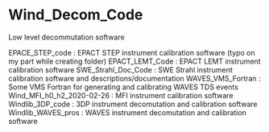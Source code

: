 # Wind_Decom_Code
Low level decommutation software

EPACE_STEP_code            :  EPACT STEP instrument calibration software (typo on my part while creating folder)
EPACT_LEMT_Code            :  EPACT LEMT instrument calibration software
SWE_Strahl_Doc_Code        :  SWE Strahl instrument calibration software and descriptions/documentation
WAVES_VMS_Fortran          :  Some VMS Fortran for generating and  calibrating WAVES TDS events
Wind_MFI_h0_h2_2020-02-26  :  MFI instrument calibration software
Windlib_3DP_code           :  3DP instrument decomutation and calibration software
Windlib_WAVES_pros         :  WAVES instrument decomutation and calibration software
